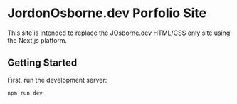 # JordonOsborne.dev Porfolio Site

This site is intended to replace the [JOsborne.dev](https://www.JOsborne.dev) HTML/CSS only site using the Next.js platform.

## Getting Started

First, run the development server:

```bash
npm run dev

```
